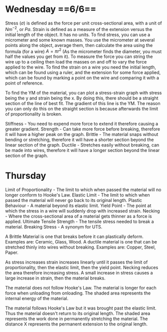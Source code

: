 # Wednesday ==6/6==
Stress ($\sigma$) is defined as the force per unit cross-sectional area, with a unit of $Nm^{-2}$, or $Pa$. Strain is defined as a measure of the extension versus the initial length of the object. It has no units. To find stress, you can use a micrometer and some known masses. You use the micrometer at several points along the object, average them, then calculate the area using the formula (for a wire) $A=\pi r^2$ (As the micrometer finds the diameter, you must half the values you get from it). To measure the force you can string the wire up to a ceiling then load the masses on and off to vary the force applied to the wire. To find the strain on a wire you need the initial length, which can be found using a ruler, and the extension for some force applied, which can be found by marking a point on the wire and comparing it with a point of reference.

To find the YM of the material, you can plot a stress-strain graph with stress being the y and strain being the x. By doing this, there should be a straight section of the line of best fit. The gradient of this line is the YM. The reason you can only do this on the straight section is because afterwards the limit of proportionality is broken.

Stiffness - You need to expend more force to extend it therefore causing a greater gradient.
Strength - Can take more force before breaking, therefore it will have a higher peak on the graph.
Brittle - The material snaps without bending or stretching, therefore it will have a shorter section beyond the linear section of the graph.
Ductile - Stretches easily without breaking, can be made into wires, therefore it will have a longer section beyond the linear section of the graph.

# Thursday
 Limit of Proportionality - The limit to which when passed the material will no longer conform to Hooke's Law.
 Elastic Limit - The limit to which when passed the material will never go back to its original length.
 Plastic Behaviour - A material beyond its elastic limit.
 Yield Point - The point at which the stress in a wire will suddenly drop with increased strain.
 Necking - Where the cross-sectional area of a material gets thinner as a force is applied.
Ultimate Tensile Strength - The tensile stress needed to break a material.
Breaking Stress - A synonym for UTS.

A Brittle Material is one that breaks before it can plastically deform.
Examples are: Ceramic, Glass, Wood.
A ductile material is one that can be stretched thinly into wires without breaking.
Examples are: Copper, Steel, Paper.

As stress increases strain increases linearly until it passes the limit of proportionality, then the elastic limit, then the yield point. Necking reduces the area therefore increasing stress. A small increase in stress causes a large increase in strain, then the material breaks.

The material does not follow Hooke's Law. The material is longer for each force when unloading from onloading.
The shaded area represents the internal energy of the material.

The material follows Hooke's Law but it was brought past the elastic limit. Thus the material doesn't return to its original length.
The shaded area represents the work done in permanently stretching the material.
The distance X represents the permanent extension to the original length.
